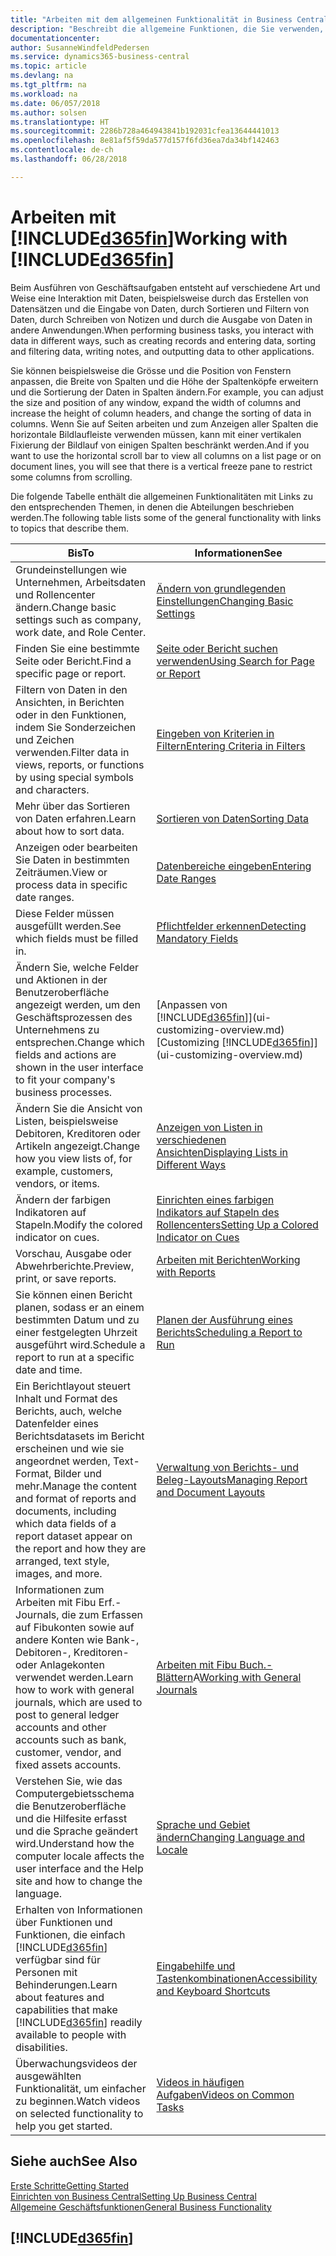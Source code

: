 ```yaml
---
title: "Arbeiten mit dem allgemeinen Funktionalität in Business Central | Microsoft Docs"
description: "Beschreibt die allgemeine Funktionen, die Sie verwenden, um die Daten in Business Central für Aktivitäten, wie Eingabe von Werten, Sortieren von Daten und Ändern von Ansichten auszuführen."
documentationcenter: 
author: SusanneWindfeldPedersen
ms.service: dynamics365-business-central
ms.topic: article
ms.devlang: na
ms.tgt_pltfrm: na
ms.workload: na
ms.date: 06/057/2018
ms.author: solsen
ms.translationtype: HT
ms.sourcegitcommit: 2286b728a464943841b192031cfea13644441013
ms.openlocfilehash: 8e81af5f59da577d157f6fd36ea7da34bf142463
ms.contentlocale: de-ch
ms.lasthandoff: 06/28/2018

---
```

# <a name="working-with-included365finincludesd365finmdmd"></a><span data-ttu-id="90111-103">Arbeiten mit [!INCLUDE[d365fin](includes/d365fin_md.md)]</span><span class="sxs-lookup"><span data-stu-id="90111-103">Working with [!INCLUDE[d365fin](includes/d365fin_md.md)]</span></span>
<span data-ttu-id="90111-104">Beim Ausführen von Geschäftsaufgaben entsteht auf verschiedene Art und Weise eine Interaktion mit Daten, beispielsweise durch das Erstellen von Datensätzen und die Eingabe von Daten, durch Sortieren und Filtern von Daten, durch Schreiben von Notizen und durch die Ausgabe von Daten in andere Anwendungen.</span><span class="sxs-lookup"><span data-stu-id="90111-104">When performing business tasks, you interact with data in different ways, such as creating records and entering data, sorting and filtering data, writing notes, and outputting data to other applications.</span></span>

<span data-ttu-id="90111-105">Sie können beispielsweise die Grösse und die Position von Fenstern anpassen, die Breite von Spalten und die Höhe der Spaltenköpfe erweitern und die Sortierung der Daten in Spalten ändern.</span><span class="sxs-lookup"><span data-stu-id="90111-105">For example, you can adjust the size and position of any window, expand the width of columns and increase the height of column headers, and change the sorting of data in columns.</span></span> <span data-ttu-id="90111-106">Wenn Sie auf Seiten arbeiten und zum Anzeigen aller Spalten die horizontale Bildlaufleiste verwenden müssen, kann mit einer vertikalen Fixierung der Bildlauf von einigen Spalten beschränkt werden.</span><span class="sxs-lookup"><span data-stu-id="90111-106">And if you want to use the horizontal scroll bar to view all columns on a list page or on document lines, you will see that there is a vertical freeze pane to restrict some columns from scrolling.</span></span>

<span data-ttu-id="90111-107">Die folgende Tabelle enthält die allgemeinen Funktionalitäten mit Links zu den entsprechenden Themen, in denen die Abteilungen beschrieben werden.</span><span class="sxs-lookup"><span data-stu-id="90111-107">The following table lists some of the general functionality with links to topics that describe them.</span></span>

| <span data-ttu-id="90111-108">Bis</span><span class="sxs-lookup"><span data-stu-id="90111-108">To</span></span> | <span data-ttu-id="90111-109">Informationen</span><span class="sxs-lookup"><span data-stu-id="90111-109">See</span></span> |
| --- | --- |
| <span data-ttu-id="90111-110">Grundeinstellungen wie Unternehmen, Arbeitsdaten und Rollencenter ändern.</span><span class="sxs-lookup"><span data-stu-id="90111-110">Change basic settings such as company, work date, and Role Center.</span></span> |[<span data-ttu-id="90111-111">Ändern von grundlegenden Einstellungen</span><span class="sxs-lookup"><span data-stu-id="90111-111">Changing Basic Settings</span></span>](ui-change-basic-settings.md) |
| <span data-ttu-id="90111-112">Finden Sie eine bestimmte Seite oder Bericht.</span><span class="sxs-lookup"><span data-stu-id="90111-112">Find a specific page or report.</span></span> |[<span data-ttu-id="90111-113">Seite oder Bericht suchen verwenden</span><span class="sxs-lookup"><span data-stu-id="90111-113">Using Search for Page or Report</span></span>](ui-search.md) |
| <span data-ttu-id="90111-114">Filtern von Daten in den Ansichten, in Berichten oder in den Funktionen, indem Sie Sonderzeichen und Zeichen verwenden.</span><span class="sxs-lookup"><span data-stu-id="90111-114">Filter data in views, reports, or functions by using special symbols and characters.</span></span> |[<span data-ttu-id="90111-115">Eingeben von Kriterien in Filtern</span><span class="sxs-lookup"><span data-stu-id="90111-115">Entering Criteria in Filters</span></span>](ui-enter-criteria-filters.md) |
| <span data-ttu-id="90111-116">Mehr über das Sortieren von Daten erfahren.</span><span class="sxs-lookup"><span data-stu-id="90111-116">Learn about how to sort data.</span></span> |[<span data-ttu-id="90111-117">Sortieren von Daten</span><span class="sxs-lookup"><span data-stu-id="90111-117">Sorting Data</span></span>](ui-sorting.md) |
| <span data-ttu-id="90111-118">Anzeigen oder bearbeiten Sie Daten in bestimmten Zeiträumen.</span><span class="sxs-lookup"><span data-stu-id="90111-118">View or process data in specific date ranges.</span></span> |[<span data-ttu-id="90111-119">Datenbereiche eingeben</span><span class="sxs-lookup"><span data-stu-id="90111-119">Entering Date Ranges</span></span>](ui-enter-date-ranges.md) |
| <span data-ttu-id="90111-120">Diese Felder müssen ausgefüllt werden.</span><span class="sxs-lookup"><span data-stu-id="90111-120">See which fields must be filled in.</span></span> |[<span data-ttu-id="90111-121">Pflichtfelder erkennen</span><span class="sxs-lookup"><span data-stu-id="90111-121">Detecting Mandatory Fields</span></span>](ui-mandatory-fields.md) |
| <span data-ttu-id="90111-122">Ändern Sie, welche Felder und Aktionen in der Benutzeroberfläche angezeigt werden, um den Geschäftsprozessen des Unternehmens zu entsprechen.</span><span class="sxs-lookup"><span data-stu-id="90111-122">Change which fields and actions are shown in the user interface to fit your company's business processes.</span></span> |<span data-ttu-id="90111-123">[Anpassen von [!INCLUDE[d365fin](includes/d365fin_md.md)]](ui-customizing-overview.md)</span><span class="sxs-lookup"><span data-stu-id="90111-123">[Customizing [!INCLUDE[d365fin](includes/d365fin_md.md)]](ui-customizing-overview.md)</span></span> |
| <span data-ttu-id="90111-124">Ändern Sie die Ansicht von Listen, beispielsweise Debitoren, Kreditoren oder Artikeln angezeigt.</span><span class="sxs-lookup"><span data-stu-id="90111-124">Change how you view lists of, for example, customers, vendors, or items.</span></span> |[<span data-ttu-id="90111-125">Anzeigen von Listen in verschiedenen Ansichten</span><span class="sxs-lookup"><span data-stu-id="90111-125">Displaying Lists in Different Ways</span></span>](across-display-lists-different-views.md) |
| <span data-ttu-id="90111-126">Ändern der farbigen Indikatoren auf Stapeln.</span><span class="sxs-lookup"><span data-stu-id="90111-126">Modify the colored indicator on cues.</span></span> |[<span data-ttu-id="90111-127">Einrichten eines farbigen Indikators auf Stapeln des Rollencenters</span><span class="sxs-lookup"><span data-stu-id="90111-127">Setting Up a Colored Indicator on Cues</span></span>](ui-how-setup-colored-indicator-cues.md) |
|<span data-ttu-id="90111-128">Vorschau, Ausgabe oder Abwehrberichte.</span><span class="sxs-lookup"><span data-stu-id="90111-128">Preview, print, or save reports.</span></span>|[<span data-ttu-id="90111-129">Arbeiten mit Berichten</span><span class="sxs-lookup"><span data-stu-id="90111-129">Working with Reports</span></span>](ui-work-report.md)|
| <span data-ttu-id="90111-130">Sie können einen Bericht planen, sodass er an einem bestimmten Datum und zu einer festgelegten Uhrzeit ausgeführt wird.</span><span class="sxs-lookup"><span data-stu-id="90111-130">Schedule a report to run at a specific date and time.</span></span> |[<span data-ttu-id="90111-131">Planen der Ausführung eines Berichts</span><span class="sxs-lookup"><span data-stu-id="90111-131">Scheduling a Report to Run</span></span>](ui-work-report.md#ScheduleReport) |
| <span data-ttu-id="90111-132">Ein Berichtlayout steuert Inhalt und Format des Berichts, auch, welche Datenfelder eines Berichtsdatasets im Bericht erscheinen und wie sie angeordnet werden, Text-Format, Bilder und mehr.</span><span class="sxs-lookup"><span data-stu-id="90111-132">Manage the content and format of reports and documents, including which data fields of a report dataset appear on the report and how they are arranged, text style, images, and more.</span></span>|[<span data-ttu-id="90111-133">Verwaltung von Berichts- und Beleg-Layouts</span><span class="sxs-lookup"><span data-stu-id="90111-133">Managing Report and Document Layouts</span></span>](ui-manage-report-layouts.md) |
| <span data-ttu-id="90111-134">Informationen zum Arbeiten mit Fibu Erf.-Journals, die zum Erfassen auf Fibukonten sowie auf andere Konten wie Bank-, Debitoren-, Kreditoren- oder Anlagekonten verwendet werden.</span><span class="sxs-lookup"><span data-stu-id="90111-134">Learn how to work with general journals, which are used to post to general ledger accounts and other accounts such as bank, customer, vendor, and fixed assets accounts.</span></span> |<span data-ttu-id="90111-135">[Arbeiten mit Fibu Buch.-Blättern](ui-work-general-journals.md)A</span><span class="sxs-lookup"><span data-stu-id="90111-135">[Working with General Journals](ui-work-general-journals.md)</span></span> |
|<span data-ttu-id="90111-136">Verstehen Sie, wie das Computergebietsschema die Benutzeroberfläche und die Hilfesite erfasst und die Sprache geändert wird.</span><span class="sxs-lookup"><span data-stu-id="90111-136">Understand how the computer locale affects the user interface and the Help site and how to change the language.</span></span>|[<span data-ttu-id="90111-137">Sprache und Gebiet ändern</span><span class="sxs-lookup"><span data-stu-id="90111-137">Changing Language and Locale</span></span>](about-locale-language.md)|
|<span data-ttu-id="90111-138">Erhalten von Informationen über Funktionen und Funktionen, die einfach [!INCLUDE[d365fin](includes/d365fin_md.md)] verfügbar sind für  Personen mit Behinderungen.</span><span class="sxs-lookup"><span data-stu-id="90111-138">Learn about features and capabilities that make [!INCLUDE[d365fin](includes/d365fin_md.md)] readily available to people with disabilities.</span></span>|[<span data-ttu-id="90111-139">Eingabehilfe und Tastenkombinationen</span><span class="sxs-lookup"><span data-stu-id="90111-139">Accessibility and Keyboard Shortcuts</span></span>](ui-accessibility.md)|
|<span data-ttu-id="90111-140">Überwachungsvideos der ausgewählten Funktionalität, um einfacher zu beginnen.</span><span class="sxs-lookup"><span data-stu-id="90111-140">Watch videos on selected functionality to help you get started.</span></span>|[<span data-ttu-id="90111-141">Videos in häufigen Aufgaben</span><span class="sxs-lookup"><span data-stu-id="90111-141">Videos on Common Tasks</span></span>](across-videos.md)|  

## <a name="see-also"></a><span data-ttu-id="90111-142">Siehe auch</span><span class="sxs-lookup"><span data-stu-id="90111-142">See Also</span></span>
[<span data-ttu-id="90111-143">Erste Schritte</span><span class="sxs-lookup"><span data-stu-id="90111-143">Getting Started</span></span>](product-get-started.md)  
[<span data-ttu-id="90111-144">Einrichten von Business Central</span><span class="sxs-lookup"><span data-stu-id="90111-144">Setting Up Business Central</span></span>](setup.md)  
[<span data-ttu-id="90111-145">Allgemeine Geschäftsfunktionen</span><span class="sxs-lookup"><span data-stu-id="90111-145">General Business Functionality</span></span>](ui-across-business-areas.md)  

## [!INCLUDE[d365fin](includes/free_trial_md.md)]  
 

